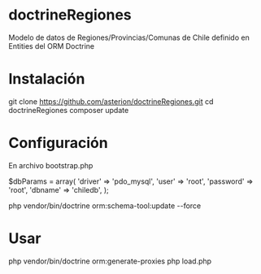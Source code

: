 # doctrineRegiones
Modelo de datos de Regiones/Provincias/Comunas de Chile definido en Entities del ORM Doctrine

# Instalación
git clone https://github.com/asterion/doctrineRegiones.git
cd doctrineRegiones
composer update

# Configuración

En archivo bootstrap.php

$dbParams = array(
    'driver'   => 'pdo_mysql',
    'user'     => 'root',
    'password' => 'root',
    'dbname'   => 'chiledb',
);

php vendor/bin/doctrine orm:schema-tool:update --force

# Usar
php vendor/bin/doctrine orm:generate-proxies
php load.php

